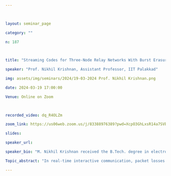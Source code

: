 ```yaml
--- 

  

layout: seminar_page 

category: "" 

n: 187

  

title: "Streaming Codes for Three-Node Relay Networks With Burst Erasures" 

speaker: "Prof. Nikhil Krishnan, Assistant Professor, IIT Palakkad"  

img: assets/img/seminars/2024/19-03-2024 Prof. Nikhil Krishnan.png

date: 2024-03-19 17:00:00  

Venue: Online on Zoom 

  

recorded_video: dq_R4OLZm

zoom_link: https://us06web.zoom.us/j/83388976389?pwd=XcpO3GhLxsR14a7SVbPx33HQQa1jbt.1 

slides:  

speaker_url: 

speaker_bio: "M. Nikhil Krishnan received the B.Tech. degree in electronics and communication engineering from the Amrita School of Engineering, Amritapuri Campus, in 2011, and the M.E. degree in telecommunications and the Ph.D. degree in electrical communication engineering from the Indian Institute of Science, Bangalore, in 2013 and 2019, respectively. He was a Postdoctoral Fellow with the Department of Electrical and Computer Engineering, University of Toronto, from 2019 to 2021. From 2021 to 2022, he was an Assistant Professor with the International Institute of Information Technology Bangalore. He is currently an Assistant Professor with the Department of Data Science, Indian Institute of Technology Palakkad."

Topic_abstract: "In real-time interactive communication, packet losses can disrupt the timely recovery of message packets at the receiver. Streaming codes are packet-level erasure codes which facilitate delay-constrained recovery of message packets under such a scenario. In this talk, we will consider a three-node setting, where there is a source-relay link and a relay-destination link. In particular, we will discuss the situation where a burst of packets is lost on both the links. By leveraging previously known techniques, we will derive a simple upper bound on the rate of streaming codes for this setting. The focus of this talk will be a streaming code construction that achieves rates arbitrarily close to the rate upper bound. This is a joint work with Vinayak Ramkumar and Myna Vajha."

---
```

